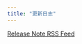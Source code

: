 ```yaml
---
title: "更新日志"
---
```


<script setup>

import { onMounted, onUnmounted } from 'vue';

onMounted(() => {
  var xhr= new XMLHttpRequest();
  xhr.open('GET', 'https://objectstorage.uk-london-1.oraclecloud.com/n/lrarf8ozesjn/b/bucket-20220130-2329/o/distribution%2Felectron-mac%2Fchangelog_cn.html', true);
  xhr.onreadystatechange= function() {
      if (this.readyState==4 && this.status==200)                
          document.getElementById('release-note').innerHTML= this.responseText;
  };
  xhr.send();
})

const donwloadUrls = [{
  name: 'macOS (Intel)',
  url: 'https://paperlib.app/distribution/electron-mac/latest.dmg'
},
{
  name: 'macOS (silicon)',
  url: 'https://paperlib.app/distribution/electron-mac-arm/latest.dmg'
},
{
  name: 'Windows',
  url: 'https://paperlib.app/distribution/electron-win/latest.zip'
},
{
  name: 'Linux',
  url: ''
}
]

</script>

<style>

#release-note {
  font-size: 14px;
  font-weight: 400;
}

#release-note h1,h2 {
  font-size: 1.5rem;
}

#release-note  li{
  line-height: 1.2;
}

</style>

<div class='flex flex-col'>
<div><a href="https://paperlib.app/release-notes/rss" target="_blank" rel="noopener"><p>Release Note RSS Feed</p></a></div>
<div id="release-note"></div>
</div> 
